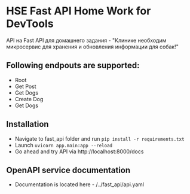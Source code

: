 # HSE Fast API Home Work for DevTools
API на Fast API для домашнего задания  - "Клинике необходим микросервис для хранения и обновления информации для собак!"

## Following endpouts are supported:
 - Root
 - Get Post
 - Get Dogs
 - Create Dog
 - Get Dogs

## Installation
- Navigate to fast_api folder and run `pip install -r requirements.txt`
- Launch `uvicorn app.main:app --reload`
- Go ahead and try API via http://localhost:8000/docs

## OpenAPI service documentation
- Documentation is located here - /../fast_api/api.yaml
